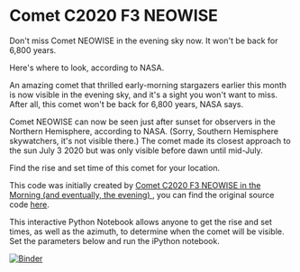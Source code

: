 # Comet C2020 F3 NEOWISE

Don't miss Comet NEOWISE in the evening sky now. It won't be back for 6,800 years.

Here's where to look, according to NASA.

An amazing comet that thrilled early-morning stargazers earlier this month is now visible in the evening sky, and it's a sight you won't want to miss. After all, this comet won't be back for 6,800 years, NASA says. 

Comet NEOWISE can now be seen just after sunset for observers in the Northern Hemisphere, according to NASA. (Sorry, Southern Hemisphere skywatchers, it's not visible there.) The comet made its closest approach to the sun July 3 2020 but was only visible before dawn until mid-July.

Find the rise and set time of this comet for your location.

This code was initially created by [Comet C2020 F3 NEOWISE in the Morning (and eventually, the evening)
](https://shallowsky.com/blog/science/astro/comet-neowise.html), you can find the original source code [here](https://github.com/akkana/scripts/blob/master/comet.py).

This interactive Python Notebook allows anyone to get the rise and set times, as well as the azimuth, to determine when the comet will be visible. Set the parameters below and run the iPython notebook.

[![Binder](https://mybinder.org/badge_logo.svg)](https://mybinder.org/v2/gh/Christophe-Gauge/NEOWISE/master?filepath=comet.ipynb)

